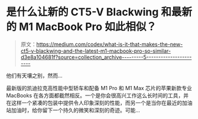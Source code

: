 # 是什么让新的 CT5-V Blackwing 和最新的 M1 MacBook Pro 如此相似？

> 原文：<https://medium.com/codex/what-is-it-that-makes-the-new-ct5-v-blackwing-and-the-latest-m1-macbook-pro-so-similar-d3e8a104681f?source=collection_archive---------5----------------------->

他们有天壤之别，然而…

最新版的凯迪拉克高性能中型轿车和配备 M1 Pro 和 M1 Max 芯片的苹果新款专业 MacBooks 在各方面都截然相反。一个是你会很高兴工作这么长时间的工具，并在这样一个紧凑的包装中提供令人印象深刻的性能，而另一个是当你在最近的加油站加油时，给你留下一个持久的微笑和深刻的奇迹。可能…